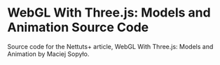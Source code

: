 # WebGL With Three.js: Models and Animation Source Code

Source code for the Nettuts+ article, WebGL With Three.js: Models and Animation by Maciej Sopyło. 